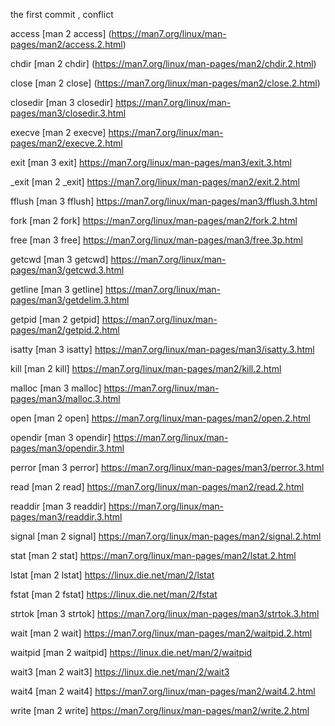 the first commit , conflict

access	[man 2 access]	(https://man7.org/linux/man-pages/man2/access.2.html)

chdir	[man 2 chdir]	(https://man7.org/linux/man-pages/man2/chdir.2.html)

close	[man 2 close]	(https://man7.org/linux/man-pages/man2/close.2.html)

closedir	[man 3 closedir]	https://man7.org/linux/man-pages/man3/closedir.3.html

execve	[man 2 execve]	https://man7.org/linux/man-pages/man2/execve.2.html

exit	[man 3 exit]	https://man7.org/linux/man-pages/man3/exit.3.html

_exit	[man 2 _exit]	https://man7.org/linux/man-pages/man2/exit.2.html

fflush	[man 3 fflush]	https://man7.org/linux/man-pages/man3/fflush.3.html

fork	[man 2 fork]	https://man7.org/linux/man-pages/man2/fork.2.html

free	[man 3 free]	https://man7.org/linux/man-pages/man3/free.3p.html

getcwd	[man 3 getcwd]	https://man7.org/linux/man-pages/man3/getcwd.3.html

getline	[man 3 getline]	https://man7.org/linux/man-pages/man3/getdelim.3.html

getpid	[man 2 getpid]	https://man7.org/linux/man-pages/man2/getpid.2.html

isatty	[man 3 isatty]	https://man7.org/linux/man-pages/man3/isatty.3.html

kill	[man 2 kill]	https://man7.org/linux/man-pages/man2/kill.2.html

malloc	[man 3 malloc]	https://man7.org/linux/man-pages/man3/malloc.3.html

open	[man 2 open]	https://man7.org/linux/man-pages/man2/open.2.html

opendir	[man 3 opendir]	https://man7.org/linux/man-pages/man3/opendir.3.html

perror	[man 3 perror]	https://man7.org/linux/man-pages/man3/perror.3.html

read	[man 2 read]	https://man7.org/linux/man-pages/man2/read.2.html

readdir	[man 3 readdir]	https://man7.org/linux/man-pages/man3/readdir.3.html

signal	[man 2 signal]	https://man7.org/linux/man-pages/man2/signal.2.html

stat	[man 2 stat]	https://man7.org/linux/man-pages/man2/lstat.2.html

lstat	[man 2 lstat]	https://linux.die.net/man/2/lstat

fstat	[man 2 fstat]	https://linux.die.net/man/2/fstat

strtok	[man 3 strtok]	https://man7.org/linux/man-pages/man3/strtok.3.html

wait	[man 2 wait]	https://man7.org/linux/man-pages/man2/waitpid.2.html

waitpid	[man 2 waitpid]	https://linux.die.net/man/2/waitpid

wait3	[man 2 wait3]	https://linux.die.net/man/2/wait3

wait4	[man 2 wait4]	https://man7.org/linux/man-pages/man2/wait4.2.html

write	[man 2 write]	https://man7.org/linux/man-pages/man2/write.2.html


